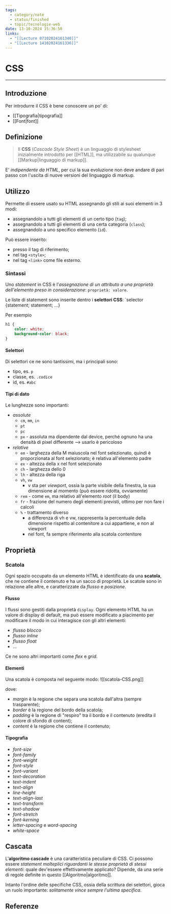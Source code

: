 ```yaml
---
tags:
  - category/note
  - status/finished
  - topic/tecnologie-web
date: 13-10-2024 15:36:50
links:
  - "[[Lecture 07102024161340]]"
  - "[[Lecture 14102024161336]]"
---
```

# CSS
---
## Introduzione
Per introdurre il CSS è bene conoscere un po' di:
- [[Tipografia|tipografia]]
- [[Font|font]]

## Definizione
> Il **CSS** (_Cascade Style Sheet_) è un linguaggio di stylesheet inizialmente introdotto per [[HTML]], ma utilizzabile su qualunque [[Markup|linguaggio di markup]].

E' _indipendente da HTML_, per cui la sua evoluzione non deve andare di pari passo con l'uscita di nuove versioni del linguaggio di markup.

## Utilizzo
Permette di essere usato su HTML assegnando gli stili ai suoi elementi in 3 modi:
- assegnandolo a tutti gli elementi di un certo tipo (`tag`);
- assegnandolo a tutti gli elementi di una certa categoria (`class`);
- assegnandolo a uno specifico elemento (`id`).

Può essere inserito:
- presso il tag di riferimento;
- nel tag `<style>`;
- nel tag `<link>` come file esterno.

### Sintassi
Uno _statement_ in CSS è l'_assegnazione di un attributo a una proprietà dell'elemento preso in considerazione_: `proprietà: valore`.

Le liste di statement sono inserite dentro i **selettori CSS**:
`selector {statement; statement; ...}

Per esempio
```css
h1 {
	color: white;
	background-color: black;
}
```

#### Selettori
Di selettori ce ne sono tantissimi, ma i principali sono:
- tipo, es. `p`
- classe, es. `.codice`
- id, es. `#abc`

#### Tipi di dato
Le lunghezze sono importanti:
- _assolute_
	- `cm`, `mm`, `in`
	- `pt`
	- `pc`
	- `px` - assoluta ma dipendente dal device, perché ognuno ha una densità di pixel differente --> usarlo è pericoloso
- _relative_
	- `em` - larghezza della M maiuscola nel font selezionato, quindi è proporzionata al font selezionato; è relativa all'elemento padre
	- `ex` - altezza della x nel font selezionato
	- `ch` - larghezza dello 0
	- `lh` - altezza della riga
	- `vh`, `vw`
		- v sta per _viewport_, ossia la parte visibile della finestra, la sua dimensione al momento (può essere ridotta, ovviamente)
	- `rem` - come `em`, ma relativo all'elemento _root_ (il body)
	- `fr` - frazione del numero degli elementi previsti, ottimo per non fare i calcoli
	- `%` - trattamento diverso
		- a differenza di vh e vw, rappresenta la percentuale della dimensione rispetto al contenitore a cui appartiene, e non al viewport
		- nel font, fa sempre riferimento alla scatola contenitore

## Proprietà
### Scatola
Ogni spazio occupato da un elemento HTML è identificato da una **scatola**, che ne contiene il contenuto e ha un sacco di proprietà. Le scatole sono in relazione alle altre, e caratterizzate da _flusso_ e _posizione_.

#### Flusso
I flussi sono gestiti dalla proprietà `display`. Ogni elemento HTML ha un valore di display di default, ma può essere modificato a piacimento per modificare il modo in cui interagisce con gli altri elementi:
- _flusso blocco_
- _flusso inline_
- _flusso float_
- ...

Ce ne sono altri importanti come _flex_ e _grid_.

#### Elementi
Una scatola è composta nel seguente modo:
![[scatola-CSS.png]]

dove:
- _margin_ è la regione che separa una scatola dall'altra (sempre trasparente);
- _border_ è la regione del bordo della scatola;
- _padding_ è la regione di "respiro" tra il bordo e il contenuto (eredita il colore di sfondo di content);
- _content_ è la regione che contiene il contenuto;

#### Tipografia
- _font-size_
- _font-family_
- _font-weight_
- _font-style_
- _font-variant_
- _text-decoration_
- _text-indent_
- _text-align_
- _line-height_
- _text-align-last_
- _text-transform_
- _text-shadow_
- _font-stretch_
- _font-kerning_
- _letter-spacing_ e _word-spacing_
- _white-space_

## Cascata
L'**algoritmo cascade** è una caratteristica peculiare di CSS. Ci possono essere _statement molteplici riguardanti le stesse proprietà di stessi elementi_: quale dev'essere effettivamente applicato? Dipende, da una serie di regole definite in questo [[Algoritmo|algoritmo]].

Intanto l'ordine delle specifiche CSS, ossia della scrittura dei selettori, gioca un ruolo importante: _solitamente vince sempre l'ultima specifica_.

## Referenze